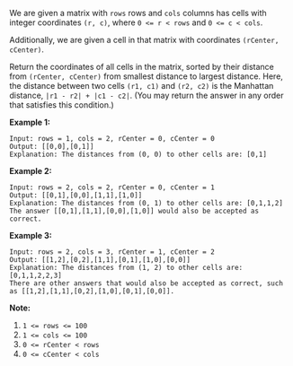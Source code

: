 We are given a matrix with `rows` rows and `cols` columns has cells with
integer coordinates `(r, c)`, where `0 <= r < rows` and `0 <= c < cols`.

Additionally, we are given a cell in that matrix with coordinates `(rCenter,
cCenter)`.

Return the coordinates of all cells in the matrix, sorted by their distance
from `(rCenter, cCenter)` from smallest distance to largest distance.  Here,
the distance between two cells `(r1, c1)` and `(r2, c2)` is the Manhattan
distance, `|r1 - r2| + |c1 - c2|`.  (You may return the answer in any order
that satisfies this condition.)



**Example 1:**

    
    
    Input: rows = 1, cols = 2, rCenter = 0, cCenter = 0
    Output: [[0,0],[0,1]]
    Explanation: The distances from (0, 0) to other cells are: [0,1]
    

**Example 2:**

    
    
    Input: rows = 2, cols = 2, rCenter = 0, cCenter = 1
    Output: [[0,1],[0,0],[1,1],[1,0]]
    Explanation: The distances from (0, 1) to other cells are: [0,1,1,2]
    The answer [[0,1],[1,1],[0,0],[1,0]] would also be accepted as correct.
    

**Example 3:**

    
    
    Input: rows = 2, cols = 3, rCenter = 1, cCenter = 2
    Output: [[1,2],[0,2],[1,1],[0,1],[1,0],[0,0]]
    Explanation: The distances from (1, 2) to other cells are: [0,1,1,2,2,3]
    There are other answers that would also be accepted as correct, such as [[1,2],[1,1],[0,2],[1,0],[0,1],[0,0]].
    



**Note:**

  1. `1 <= rows <= 100`
  2. `1 <= cols <= 100`
  3. `0 <= rCenter < rows`
  4. `0 <= cCenter < cols`

